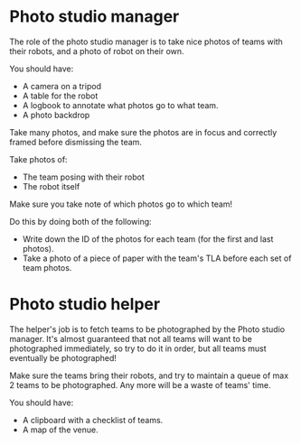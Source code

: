 # Photo studio manager

The role of the photo studio manager is to take nice photos of teams with their robots, and a photo of robot on their own.

You should have:
- A camera on a tripod
- A table for the robot
- A logbook to annotate what photos go to what team.
- A photo backdrop

Take many photos, and make sure the photos are in focus and correctly framed before dismissing the team.

Take photos of:
- The team posing with their robot
- The robot itself

Make sure you take note of which photos go to which team!

Do this by doing both of the following:
- Write down the ID of the photos for each team (for the first and last photos).
- Take a photo of a piece of paper with the team's TLA before each set of team photos.

# Photo studio helper

The helper's job is to fetch teams to be photographed by the Photo studio manager. It's almost guaranteed that not all teams will want to be photographed immediately, so try to do it in order, but all teams must eventually be photographed!

Make sure the teams bring their robots, and try to maintain a queue of max 2 teams to be photographed. Any more will be a waste of teams' time.

You should have:
- A clipboard with a checklist of teams.
- A map of the venue.

